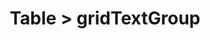 ---
title: Table > gridTextGroup
redirect_to: "/releases/v11.0.0/developers/obo_nodes/grid_text_group"
---